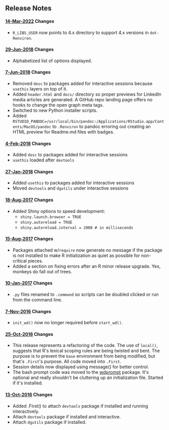 ## Release Notes

#### [14-Mar-2022](https://github.com/dgabbe/rprofile.site/tree/2022-03-14) Changes
* `R_LIBS_USER` now points to 4.x directory to support 4.x versions in `dot-Renviron`.

#### [29-Jun-2018](https://github.com/dgabbe/rprofile.site/tree/2018-06-29) Changes
* Alphabetized list of options displayed.

#### [7-Jun-2018](https://github.com/dgabbe/rprofile.site/tree/2018-06-07) Changes
* Removed `desc` to packages added for interactive sessions because `usethis` layers on top of it.
* Added `header.html` and `docs/` directory so proper previews for LinkedIn media articles are generated. A GitHub repo landing page
offers no hooks to change the open graph meta tags.
* Switched to new Python installer scripts.
* Added `RSTUDIO_PANDOC=/usr/local/bin/pandoc:/Applications/RStudio.app/Contents/MacOS/pandoc` to `.Renviron` 
to pandoc erroring out creating an HTML preview for Readme.md files with badges.


#### [4-Feb-2018](https://github.com/dgabbe/rprofile.site/tree/2018-02-04) Changes
* Added `desc` to packages added for interactive sessions
* `usethis` loaded after `devtools`

#### [27-Jan-2018](https://github.com/dgabbe/rprofile.site/tree/2018-01-27) Changes
* Added `usethis` to packages added for interactive sessions
* Moved `devtools` and `dgutils` under interactive sessions

#### [18-Aug-2017](https://github.com/dgabbe/rprofile.site/tree/2017-08-18) Changes
* Added Shiny options to speed development:
    + `shiny.launch.browser = TRUE`
    + `shiny.autoreload = TRUE`
    + `shiny.autoreload.interval = 2000 # in milliseconds`

#### [15-Aug-2017](https://github.com/dgabbe/rprofile.site/tree/2017-08-15) Changes
* Packages attached w/`require` now generate no message if the package is not installed
to make R initialization as quiet as possible for non-critical pieces. 
* Added a section on fixing errors after an R minor release upgrade.  Yes, 
monkeys do fall out of trees.

#### [10-Jan-2017](https://github.com/dgabbe/rprofile.site/tree/2017-01-10) Changes
* `.py` files renamed to `.command` so scripts can be doubled clicked or run from the command line.

#### [7-Nov-2016](https://github.com/dgabbe/rprofile.site/tree/2016-11-07) Changes
* `init_wd()` now no longer required before `start_wd()`.

#### [25-Oct-2016](https://github.com/dgabbe/rprofile.site/tree/2016-10-25) Changes
* This release represents a refactoring of the code.  The use of `local()`,
suggests that R's lexical scoping rules are being twisted and bent.  The purpose
is to prevent the `base` environment from being modified, but that's `.First`'s
purpose.  All code moved into `.First`.
* Session details now displayed using message() for better control.
* The bash prompt code was moved to the
[wdprompt](https://github.com/dgabbe/wdprompt/) package.  It's optional and
really shouldn't be cluttering up an initialization file.  Started if it's
installed.

#### [13-Oct-2016](https://github.com/dgabbe/rprofile.site/tree/2016-10-13) Changes
* Added .First() to attach `devtools` package if installed and running interactively.
* Attach `devtools` package if installed and interactive.
* Attach `dgutils` package if installed.
